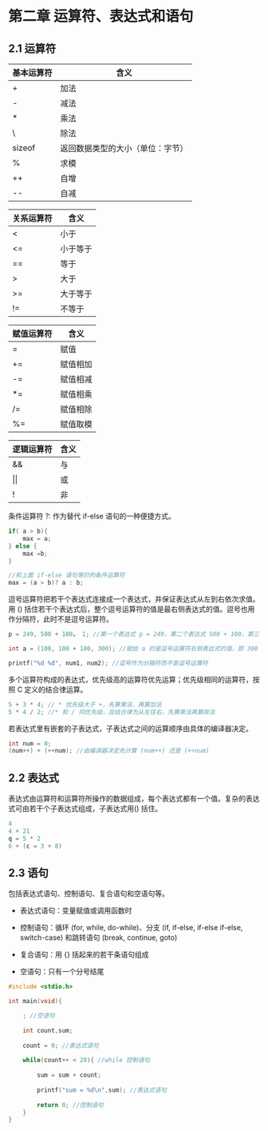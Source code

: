 # 第二章 运算符、表达式和语句

## 2.1 运算符

| 基本运算符 | 含义                             |
| ---------- | -------------------------------- |
| +          | 加法                             |
| -          | 减法                             |
| \*         | 乘法                             |
| \          | 除法                             |
| sizeof     | 返回数据类型的大小（单位：字节） |
| %          | 求模                             |
| ++         | 自增                             |
| --         | 自减                             |

| 关系运算符 | 含义     |
| ---------- | -------- |
| <          | 小于     |
| <=         | 小于等于 |
| ==         | 等于     |
| >          | 大于     |
| >=         | 大于等于 |
| !=         | 不等于   |

| 赋值运算符 | 含义     |
| ---------- | -------- |
| =          | 赋值     |
| +=         | 赋值相加 |
| -=         | 赋值相减 |
| *=         | 赋值相乘 |
| /=         | 赋值相除 |
| %=         | 赋值取模 |

| 逻辑运算符 | 含义 |
| ---------- | ---- |
| &&         | 与   |
| \|\|       | 或   |
| !          | 非   |

条件运算符 ?: 作为替代 if-else 语句的一种便捷方式。

```c
if( a > b){
    max = a;
} else {
    max =b;
}

//和上面 if-else 语句等价的条件运算符
max = (a > b)? a : b;
```

逗号运算符把若干个表达式连接成一个表达式，并保证表达式从左到右依次求值。用 () 括住若干个表达式后，整个逗号运算符的值是最右侧表达式的值。逗号也用作分隔符，此时不是逗号运算符。

```c
p = 249, 500 + 100， 1; //第一个表达式 p = 249，第二个表达式 500 + 100，第三个表达式 1

int a = (100, 100 + 100, 300); //赋给 a 的是逗号运算符右侧表达式的值，即 300

printf("%d %d", num1, num2); //逗号作为分隔符而不是逗号运算符
```

多个运算符构成的表达式，优先级高的运算符优先运算；优先级相同的运算符，按照 C 定义的结合律运算。

```c
5 + 3 * 4; // * 优先级大于 +，先算乘法，再算加法
5 * 4 / 2; //* 和 / 同优先级，且结合律为从左往右，先算乘法再算除法
```

若表达式里有嵌套的子表达式，子表达式之间的运算顺序由具体的编译器决定。

```c
int num = 0;
(num++) + (++num); //由编译器决定先计算 (num++) 还是 (++num)
```

## 2.2 表达式

表达式由运算符和运算符所操作的数据组成，每个表达式都有一个值。复杂的表达式可由若干个子表达式组成，子表达式用() 括住。

```c
4
4 + 21
q = 5 * 2
6 + (c = 3 + 8)
```

## 2.3 语句

包括表达式语句、控制语句、复合语句和空语句等。

- 表达式语句：变量赋值或调用函数时

- 控制语句：循环 (for, while, do-while)、分支 (if, if-else, if-else if-else, switch-case) 和跳转语句 (break, continue, goto)

- 复合语句：用 {} 括起来的若干条语句组成

- 空语句：只有一个分号结尾

```c
#include <stdio.h>

int main(void){

    ; //空语句
    
    int count,sum;
    
    count = 0; //表达式语句
    
    while(count++ < 20){ //while 控制语句
        
        sum = sum + count;
        
        printf("sum = %d\n",sum); //表达式语句
        
        return 0; //控制语句
    }   
}
```
